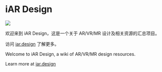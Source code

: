 # iAR Design

![](docs/assets/branding_iar.png)

欢迎来到 iAR Design，这是一个关于 AR/VR/MR 设计及相关资源的汇总项目。

访问 [iar.design](http://iar.design/#/) 了解更多。

Welcome to iAR Design, a wiki of AR/VR/MR design resources.

Learn more at [iar.design](http://iar.design/#/en-us/)
